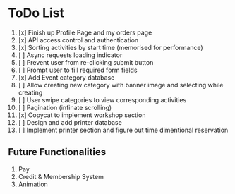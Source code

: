 # ToDo List

1. [x] Finish up Profile Page and my orders page
2. [x] API access control and authentication
3. [x] Sorting activities by start time (memorised for performance)
4. [ ] Async requests loading indicator
5. [ ] Prevent user from re-clicking submit button
6. [ ] Prompt user to fill required form fields
7. [x] Add Event category database
8. [ ] Allow creating new category with banner image and selecting while creating
9. [ ] User swipe categories to view corresponding activities
10. [ ] Pagination (infinate scrolling)
11. [x] Copycat to implement workshop section
12. [ ] Design and add printer database
13. [ ] Implement printer section and figure out time dimentional reservation

## Future Functionalities

1. Pay
2. Credit & Membership System
3. Animation